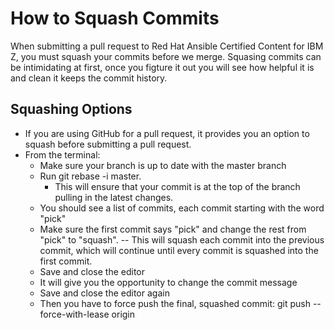 # How to Squash Commits
When submitting a pull request to Red Hat Ansible Certified Content for IBM Z, you must squash your commits before we merge.
Squasing commits can be intimidating at first, once you figture it out you will see how helpful it is and clean it keeps the commit history.  

## Squashing Options
* If you are using GitHub for a pull request, it provides you an option to squash before submitting a pull request. 
* From the terminal:
    *  Make sure your branch is up to date with the master branch
    * Run git rebase -i master. 
      * This will ensure that your commit is at the top of the branch pulling in the latest changes.
    * You should see a list of commits, each commit starting with the word "pick"
    * Make sure the first commit says "pick" and change the rest from "pick" to "squash". -- This will squash each commit into the previous commit, which will continue until every commit is squashed into the first commit.
    * Save and close the editor
    * It will give you the opportunity to change the commit message
    * Save and close the editor again
    * Then you have to force push the final, squashed commit: git push --force-with-lease origin

